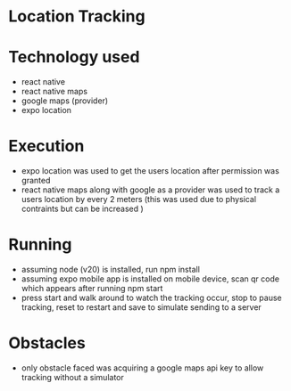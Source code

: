 # Location Tracking 


# Technology used 
- react native 
- react native maps 
- google maps (provider)
- expo location 

# Execution 
- expo location was used to get the users location after permission was granted 
- react native maps along with google as a provider was used to track a users location by every 2 meters (this was used due to physical contraints but can be increased )


# Running 
- assuming node (v20) is installed, run npm install 
- assuming expo mobile app is installed on mobile device, scan qr code which appears after running npm start 
- press start and walk around to watch  the tracking occur, stop to pause tracking, reset to restart and save to simulate sending to a server 


# Obstacles 
- only obstacle faced was acquiring a google maps api key to allow tracking without a simulator 
